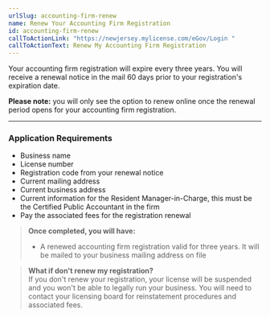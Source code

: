 ```yaml
---
urlSlug: accounting-firm-renew
name: Renew Your Accounting Firm Registration
id: accounting-firm-renew
callToActionLink: "https://newjersey.mylicense.com/eGov/Login "
callToActionText: Renew My Accounting Firm Registration
---
```

Your accounting firm registration will expire every three years. You will receive a renewal notice in the mail 60 days prior to your registration's expiration date.

**Please note:** you will only see the option to renew online once the renewal period opens for your accounting firm registration. 

---
### Application Requirements
- Business name
- License number 
- Registration code from your renewal notice
- Current mailing address
- Current business address
- Current information for the Resident Manager-in-Charge, this must be the Certified Public Accountant in the firm
- Pay the associated fees for the registration renewal

> **Once completed, you will have:**  
>- A renewed accounting firm registration valid for three years. It will be mailed to your business mailing address on file

>**What if don't renew my registration?**  
>If you don't renew your registration, your license will be suspended and you won't be able to legally run your business. You will need to contact your licensing board for reinstatement procedures and associated fees.